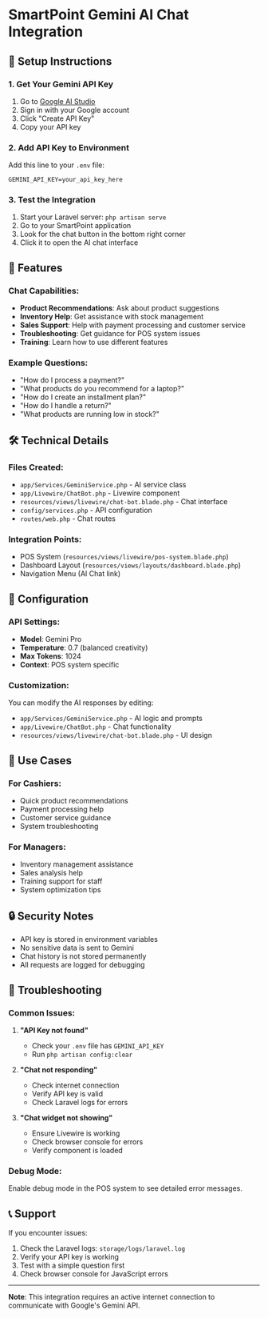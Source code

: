 # SmartPoint Gemini AI Chat Integration

## 🚀 Setup Instructions

### 1. Get Your Gemini API Key

1. Go to [Google AI Studio](https://makersuite.google.com/app/apikey)
2. Sign in with your Google account
3. Click "Create API Key"
4. Copy your API key

### 2. Add API Key to Environment

Add this line to your `.env` file:

```env
GEMINI_API_KEY=your_api_key_here
```

### 3. Test the Integration

1. Start your Laravel server: `php artisan serve`
2. Go to your SmartPoint application
3. Look for the chat button in the bottom right corner
4. Click it to open the AI chat interface

## 🤖 Features

### Chat Capabilities:
- **Product Recommendations**: Ask about product suggestions
- **Inventory Help**: Get assistance with stock management
- **Sales Support**: Help with payment processing and customer service
- **Troubleshooting**: Get guidance for POS system issues
- **Training**: Learn how to use different features

### Example Questions:
- "How do I process a payment?"
- "What products do you recommend for a laptop?"
- "How do I create an installment plan?"
- "How do I handle a return?"
- "What products are running low in stock?"

## 🛠 Technical Details

### Files Created:
- `app/Services/GeminiService.php` - AI service class
- `app/Livewire/ChatBot.php` - Livewire component
- `resources/views/livewire/chat-bot.blade.php` - Chat interface
- `config/services.php` - API configuration
- `routes/web.php` - Chat routes

### Integration Points:
- POS System (`resources/views/livewire/pos-system.blade.php`)
- Dashboard Layout (`resources/views/layouts/dashboard.blade.php`)
- Navigation Menu (AI Chat link)

## 🔧 Configuration

### API Settings:
- **Model**: Gemini Pro
- **Temperature**: 0.7 (balanced creativity)
- **Max Tokens**: 1024
- **Context**: POS system specific

### Customization:
You can modify the AI responses by editing:
- `app/Services/GeminiService.php` - AI logic and prompts
- `app/Livewire/ChatBot.php` - Chat functionality
- `resources/views/livewire/chat-bot.blade.php` - UI design

## 🎯 Use Cases

### For Cashiers:
- Quick product recommendations
- Payment processing help
- Customer service guidance
- System troubleshooting

### For Managers:
- Inventory management assistance
- Sales analysis help
- Training support for staff
- System optimization tips

## 🔒 Security Notes

- API key is stored in environment variables
- No sensitive data is sent to Gemini
- Chat history is not stored permanently
- All requests are logged for debugging

## 🐛 Troubleshooting

### Common Issues:

1. **"API Key not found"**
   - Check your `.env` file has `GEMINI_API_KEY`
   - Run `php artisan config:clear`

2. **"Chat not responding"**
   - Check internet connection
   - Verify API key is valid
   - Check Laravel logs for errors

3. **"Chat widget not showing"**
   - Ensure Livewire is working
   - Check browser console for errors
   - Verify component is loaded

### Debug Mode:
Enable debug mode in the POS system to see detailed error messages.

## 📞 Support

If you encounter issues:
1. Check the Laravel logs: `storage/logs/laravel.log`
2. Verify your API key is working
3. Test with a simple question first
4. Check browser console for JavaScript errors

---

**Note**: This integration requires an active internet connection to communicate with Google's Gemini API. 